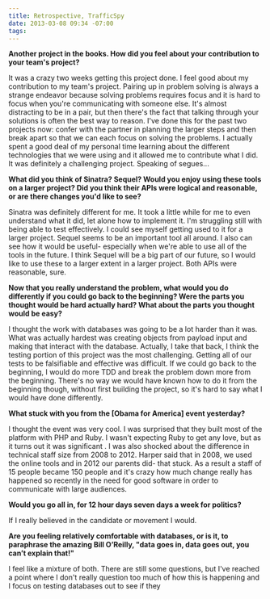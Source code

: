 ```yaml
---
title: Retrospective, TrafficSpy
date: 2013-03-08 09:34 -07:00
tags: 
---
```


<b> Another project in the books. How did you feel about your contribution to your team's project?</b>

It was a crazy two weeks getting this project done.  I feel good about my contribution to my team's project.  Pairing up in problem solving is always a strange endeavor because solving problems requires focus and it is hard to focus when you're communicating with someone else.  It's almost distracting to be in a pair, but then there's the fact that talking through your solutions is often the best way to reason.  I've done this for the past two projects now: confer with the partner in planning the larger steps and then break apart so that we can each focus on solving the problems.  I actually spent a good deal of my personal time learning about the different technologies that we were using and it allowed me to contribute what I did.  It was definitely a challenging project.  Speaking of segues...

<b>What did you think of Sinatra? Sequel? Would you enjoy using these tools on a larger project? Did you think their APIs were logical and reasonable, or are there changes you'd like to see?</b>

Sinatra was definitely different for me.  It took a little while for me to even understand what it did, let alone how to implement it.  I'm struggling still with being able to test effectively. I could see myself getting used to it for a larger project.  Sequel seems to be an important tool all around.  I also can see how it would be useful- especially when we're able to use all of the tools in the future.  I think Sequel will be a big part of our future, so I would like to use these to a larger extent in a larger project.  Both APIs were reasonable, sure.

<b>Now that you really understand the problem, what would you do differently if you could go back to the beginning?  Were the parts you thought would be hard actually hard? What about the parts you thought would be easy?</b>

I thought the work with databases was going to be a lot harder than it was.  What was actually hardest was creating objects from payload input and making that interact with the database.  Actually, I take that back, I think the testing portion of this project was the most challenging.  Getting all of our tests to be falsifiable and effective was difficult. If we could go back to the beginning, I would do more TDD and break the problem down more from the beginning.  There's no way we would have known how to do it from the beginning though, without first building the project, so it's hard to say what I would have done differently.

<b>What stuck with you from the [Obama for America] event yesterday?</b>

I thought the event was very cool.  I was surprised that they built most of the platform with PHP and Ruby.  I wasn't expecting Ruby to get any love, but as it turns out it was significant .  I was also shocked about the difference in technical staff size from 2008 to 2012.  Harper said that in 2008, we used the online tools and in 2012 our parents did- that stuck.  As a result a staff of 15 people became 150 people and it's crazy how much change really has happened so recently in the need for good software in order to communicate with large audiences.

<b>Would you go all in, for 12 hour days seven days a week for politics?</b>

If I really believed in the candidate or movement I would. 

<b>Are you feeling relatively comfortable with databases, or is it, to paraphrase the amazing Bill O’Reilly, "data goes in, data goes out, you can’t explain that!"</b>

I feel like a mixture of both.  There are still some questions, but I've reached a point where I don't really question too much of how this is happening and I focus on testing databases out to see if they 